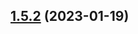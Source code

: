 ## [1.5.2](https://github.com/rudderlabs/rudder-sdk-react-native/compare/rudder-integration-appsflyer-react-native@1.5.1...rudder-integration-appsflyer-react-native@1.5.2) (2023-01-19)
